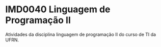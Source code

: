 # IMD0040 Linguagem de Programação II
Atividades da disciplina linguagem de programação II do curso de TI da UFRN.
